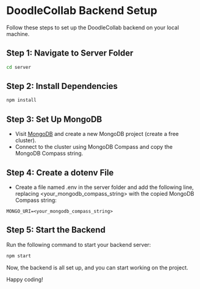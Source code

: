 # DoodleCollab Backend Setup

Follow these steps to set up the DoodleCollab backend on your local machine.

## Step 1: Navigate to Server Folder

```bash
cd server
```

## Step 2: Install Dependencies

```bash
npm install
```

## Step 3: Set Up MongoDB

- Visit [MongoDB](mongodb.com) and create a new MongoDB project (create a free cluster).
- Connect to the cluster using MongoDB Compass and copy the MongoDB Compass string.

## Step 4: Create a dotenv File

- Create a file named .env in the server folder and add the following line, replacing <your_mongodb_compass_string> with the copied MongoDB Compass string:

```dotenv
MONGO_URI=<your_mongodb_compass_string>
```

## Step 5: Start the Backend

Run the following command to start your backend server:

```bash
npm start
```

Now, the backend is all set up, and you can start working on the project.

Happy coding!
